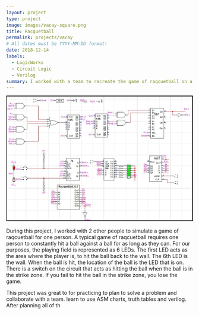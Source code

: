 ```yaml
---
layout: project
type: project
image: images/vacay-square.png
title: Racquetball
permalink: projects/vacay
# All dates must be YYYY-MM-DD format!
date: 2018-12-14
labels:
  - LogicWorks
  - Circuit Logic
  - Verilog
summary: I worked with a team to recreate the game of raqcuetball on a circuit board and some LEDs.
---
```

<div class="ui small rounded images">
  <img class="ui image" src="../images/raqcuetball.png">
</div>

During this project, I worked with 2 other people to simulate a game of raqcuetball for one person. A typical game of raqcuetball requires one person to constantly hit a ball against a ball for as long as they can. For our purposes, the playing field is represented as 6 LEDs. The first LED acts as the area where the player is, to hit the ball back to the wall. The 6th LED is the wall. When the ball is hit, the location of the ball is the LED that is on. There is a switch on the circuit that acts as hitting the ball when the ball is in the strike zone. If you fail to hit the ball in the strike zone, you lose the game.

This project was great to for practicing to plan to solve a problem and collaborate with a team. learn to use ASM charts, truth tables and verilog. After planning all of th

